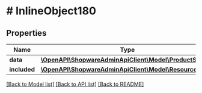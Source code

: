 # # InlineObject180

## Properties

Name | Type | Description | Notes
------------ | ------------- | ------------- | -------------
**data** | [**\OpenAPI\ShopwareAdminApiClient\Model\ProductSorting**](ProductSorting.md) |  | [optional]
**included** | [**\OpenAPI\ShopwareAdminApiClient\Model\Resource[]**](Resource.md) |  | [optional]

[[Back to Model list]](../../README.md#models) [[Back to API list]](../../README.md#endpoints) [[Back to README]](../../README.md)
